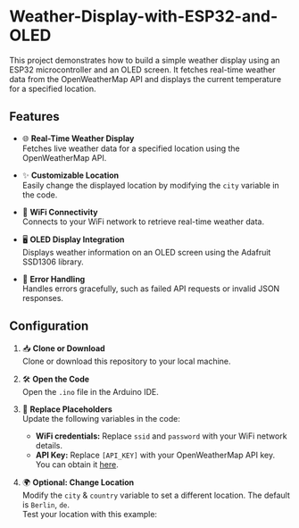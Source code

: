 # Weather-Display-with-ESP32-and-OLED

This project demonstrates how to build a simple weather display using an ESP32 microcontroller and an OLED screen. It fetches real-time weather data from the OpenWeatherMap API and displays the current temperature for a specified location.

## Features  
- 🌐 **Real-Time Weather Display**  
  Fetches live weather data for a specified location using the OpenWeatherMap API.  

- ✨ **Customizable Location**  
  Easily change the displayed location by modifying the `city` variable in the code.  

- 📶 **WiFi Connectivity**  
  Connects to your WiFi network to retrieve real-time weather data.  

- 🖥️ **OLED Display Integration**  
  Displays weather information on an OLED screen using the Adafruit SSD1306 library.  

- 🚨 **Error Handling**  
  Handles errors gracefully, such as failed API requests or invalid JSON responses.

## Configuration  

1. 📥 **Clone or Download**  
   Clone or download this repository to your local machine.  

2. 🛠️ **Open the Code**  
   Open the `.ino` file in the Arduino IDE.  

3. 🔧 **Replace Placeholders**  
   Update the following variables in the code:  
   - **WiFi credentials:** Replace `ssid` and `password` with your WiFi network details.  
   - **API Key:** Replace `[API_KEY]` with your OpenWeatherMap API key. You can obtain it [here](https://home.openweathermap.org/users/sign_up).  

4. 🌍 **Optional: Change Location**  
   Modify the `city` & `country` variable to set a different location. The default is `Berlin`, `de`.  
   Test your location with this example:  
